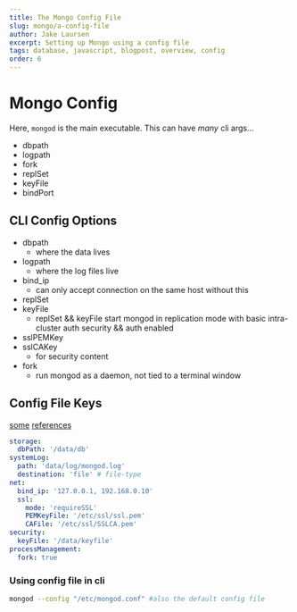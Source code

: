 ```yaml
---
title: The Mongo Config File
slug: mongo/a-config-file
author: Jake Laursen
excerpt: Setting up Mongo using a config file
tags: database, javascript, blogpost, overview, config
order: 6
---
```


# Mongo Config

Here, `mongod` is the main executable. This can have _many_ cli args...

- dbpath
- logpath
- fork
- replSet
- keyFile
- bindPort

## CLI Config Options

- dbpath
  - where the data lives
- logpath
  - where the log files live
- bind_ip
  - can only accept connection on the same host without this
- replSet
- keyFile
  - replSet && keyFile start mongod in replication mode with basic intra-cluster auth security && auth enabled
- sslPEMKey
- sslCAKey
  - for security content
- fork
  - run mongod as a daemon, not tied to a terminal window

## Config File Keys

[some](https://docs.mongodb.com/manual/reference/program/mongod/#bin.mongod) [references](https://docs.mongodb.com/manual/reference/configuration-options/)

```yaml
storage:
  dbPath: '/data/db'
systemLog:
  path: 'data/log/mongod.log'
  destination: 'file' # file-type
net:
  bind_ip: '127.0.0.1, 192.168.0.10'
  ssl:
    mode: 'requireSSL'
    PEMKeyFile: '/etc/ssl/ssl.pem'
    CAFile: '/etc/ssl/SSLCA.pem'
security:
  keyFile: '/data/keyfile'
processManagement:
  fork: true
```

### Using config file in cli

```bash
mongod --config "/etc/mongod.conf" #also the default config file
```
